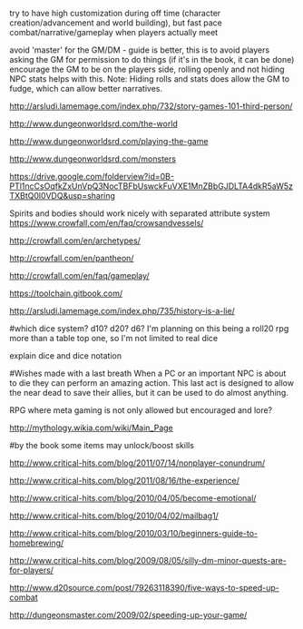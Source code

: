 try to have high customization during off time (character creation/advancement and world building), but fast pace combat/narrative/gameplay when players actually meet

avoid 'master' for the GM/DM - guide is better, this is to avoid players asking the GM for permission to do things (if it's in the book, it can be done) encourage the GM to be on the players side, rolling openly and not hiding NPC stats helps with this. Note: Hiding rolls and stats does allow the GM to fudge, which can allow better narratives.

http://arsludi.lamemage.com/index.php/732/story-games-101-third-person/

http://www.dungeonworldsrd.com/the-world

http://www.dungeonworldsrd.com/playing-the-game

http://www.dungeonworldsrd.com/monsters

https://drive.google.com/folderview?id=0B-PTl1ncCsOqfkZxUnVpQ3NocTBFbUswckFuVXE1MnZBbGJDLTA4dkR5aW5zTXBtQ0l0VDQ&usp=sharing

Spirits and bodies should work nicely with separated attribute system  
https://www.crowfall.com/en/faq/crowsandvessels/

http://crowfall.com/en/archetypes/

http://crowfall.com/en/pantheon/

http://crowfall.com/en/faq/gameplay/

https://toolchain.gitbook.com/

http://arsludi.lamemage.com/index.php/735/history-is-a-lie/

#which dice system?
d10? d20? d6? I'm planning on this being a roll20 rpg more than a table top one, so I'm not limited to real dice

explain dice and dice notation

#Wishes made with a last breath
When a PC or an important NPC is about to die they can perform an amazing action. This last act is designed to allow the near dead to save their allies, but it can be used to do almost anything.


RPG where meta gaming is not only allowed but encouraged and lore?

http://mythology.wikia.com/wiki/Main_Page

#by the book
some items may unlock/boost skills

http://www.critical-hits.com/blog/2011/07/14/nonplayer-conundrum/

http://www.critical-hits.com/blog/2011/08/16/the-experience/

http://www.critical-hits.com/blog/2010/04/05/become-emotional/

http://www.critical-hits.com/blog/2010/04/02/mailbag1/

http://www.critical-hits.com/blog/2010/03/10/beginners-guide-to-homebrewing/

http://www.critical-hits.com/blog/2009/08/05/silly-dm-minor-quests-are-for-players/

http://www.d20source.com/post/79263118390/five-ways-to-speed-up-combat

http://dungeonsmaster.com/2009/02/speeding-up-your-game/


